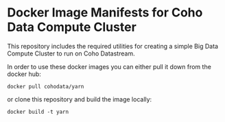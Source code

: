 Docker Image Manifests for Coho Data Compute Cluster
====================================================
This repository includes the required utilities for creating
a simple Big Data Compute Cluster to run on Coho Datastream.

In order to use these docker images you can either pull it down
from the docker hub:

    docker pull cohodata/yarn
  
or clone this repository and build the image locally:

    docker build -t yarn
  
